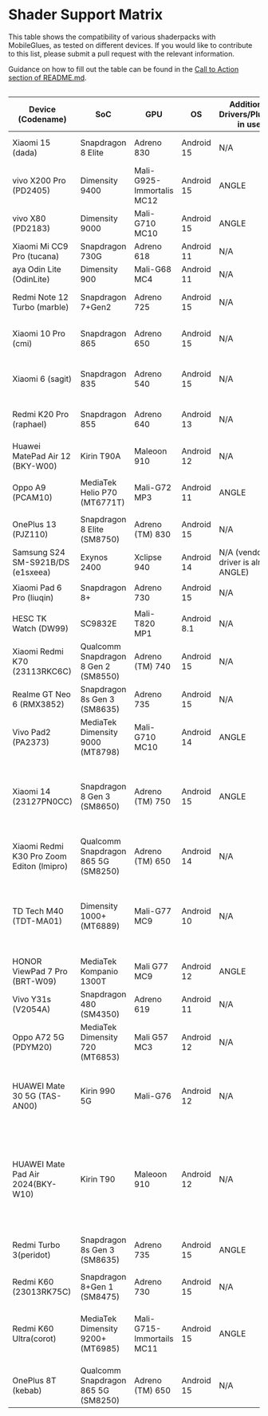 <!-- markdownlint-disable MD033 -->

# Shader Support Matrix

This table shows the compatibility of various shaderpacks with MobileGlues, as tested on different devices. If you would like to contribute to this list, please submit a pull request with the relevant information.

Guidance on how to fill out the table can be found in the [Call to Action section of README.md](https://github.com/Swung0x48/MobileGlues-release/blob/main/README.md#call-to-action).

<div style="overflow-x: auto;">

| **Device (Codename)**                     | **SoC**                              | **GPU**                   | **OS**      | **Additional Drivers/Plugins in use**   | **MobileGlues** | **Minecraft**   | **ShaderLoader**                       | **BSL**                                                       | **Chocapic13 V6 Lite**                                        | **MakeUp-UltraFast**                                          | **Photon**                            | **iterationT**                                 | **SEUS PTGI HRR3**        | **ComplementaryReimaged**                   | **ComplementaryUnbound**                    | **Derivative Main**              | **Lux**                                                       | **BSL Classic**               | **Report**                                                               |
| ----------------------------------------- | ------------------------------------ | ------------------------- | ----------- | --------------------------------------- | --------------- | --------------- | -------------------------------------- | ------------------------------------------------------------- | ------------------------------------------------------------- | ------------------------------------------------------------- | ------------------------------------- | ---------------------------------------------- | ------------------------- | ------------------------------------------- | ------------------------------------------- | -------------------------------- | ------------------------------------------------------------- | ----------------------------- | ------------------------------------------------------------------------ |
| Xiaomi 15 (dada)                          | Snapdragon 8 Elite                   | Adreno 830                | Android 15  | N/A                                     | 1.1.0.1         | 1.20.1          | Iris 1.7.2                             | ✅(8.4, all presets)                                          | ✅                                                            | ✅(9.1c, all presets)                                         | ❌(v1.1)                              | ✅(3.2.0, all presets)                         | ✅<sup>\*</sup>           | ?                                           | ?                                           | ?                                | ?                                                             | ?                             | [dada.md](./DeviceReports/dada.md)                                       |
| vivo X200 Pro (PD2405)                    | Dimensity 9400                       | Mali-G925-Immortalis MC12 | Android 15  | ANGLE                                   | 1.1.0.1         | 1.20.1          | Iris 1.7.5                             | ✅(8.4)                                                       | ?                                                             | ?                                                             | ?                                     | ?                                              | ?                         | ?                                           | ?                                           | ?                                | ?                                                             | ?                             | [PD2405.md](./DeviceReports/PD2405.md)                                   |
| vivo X80 (PD2183)                         | Dimensity 9000                       | Mali-G710 MC10            | Android 15  | ANGLE                                   | 1.1.0.1         | 1.20.1          | Iris 1.7.5                             | ✅(8.4)                                                       | ✅                                                            | ✅(9.1c, all presets)                                         | ❌                                    | ✅(3.2.0, all presets)                         | ✅                        | ✅                                          | ✅                                          |                                  | ?                                                             | ?                             | [PD2183.md](./DeviceReports/PD2183.md)                                   |
| Xiaomi Mi CC9 Pro (tucana)                | Snapdragon 730G                      | Adreno 618                | Android 11  | N/A                                     | 1.1.0.1         | 1.21.4          | Iris 1.8.5                             | ✅(8.4)                                                       | ?                                                             | ?                                                             | ?                                     | ?                                              | ?                         | ?                                           | ?                                           | ?                                | ?                                                             | ?                             | [tucana.md](./DeviceReports/tucana.md)                                   |
| aya Odin Lite (OdinLite)                  | Dimensity 900                        | Mali-G68 MC4              | Android 11  | N/A                                     | 1.1.0.1         | 1.21.1          | Iris 1.8.8                             | ✅(8.4.02.1, all presets)                                     | ?                                                             | ?                                                             | ?                                     | ?                                              | ?                         | ?                                           | ?                                           | ?                                | ?                                                             | ?                             | [OdinLite.md](./DeviceReports/OdinLite.md)                               |
| Redmi Note 12 Turbo (marble)              | Snapdragon 7+Gen2                    | Adreno 725                | Android 15  | N/A                                     | 1.1.1           | 1.21.1          | Iris 1.8.8                             | ✅(8.4.02.2, all presets)                                     | ✅                                                            | ✅(9.1c, all presets)                                         | ✅(v1.1, all presets)                 | ✅(3.2.0, all presets)                         | ✅<sup>\*</sup>           | ✅(r5.4, High)                              | ✅(r5.4, High)                              | ✅(2.0.1, d24.4.14, all presets) | ✅(v1.1_patch2, all presets)                                  | ✅(8.4.02.2, all presets)     | [marble.md](./DeviceReports/marble.md)                                   |
| Xiaomi 10 Pro (cmi)                       | Snapdragon 865                       | Adreno 650                | Android 15  | N/A                                     | 1.1.0.1         | 1.20.1          | Iris 1.7.6                             | ✅(8.4,all presets)                                           | ?                                                             | ?                                                             | \*️⃣(v1.1,闪烁奇怪色块)                | ✅(3.2.0)                                      | ?                         | ?                                           | ?                                           | ?                                | ?                                                             | ?                             | [cmi.md](./DeviceReports/cmi.md)                                         |
| Xiaomi 6 (sagit)                          | Snapdragon 835                       | Adreno 540                | Android 15  | N/A                                     | 1.1.1           | 1.21.1          | Iris 1.8.8                             | ✅(8.4.02.2)                                                  | ✅                                                            | ✅(9.1c, all presets)                                         | \*️⃣(v1.1, 云渲染错误)                 | ✅(3.2.0, all presets)                         | ❌                        | ❌(r5.4)                                    | ❌(r5.4)                                    | ✅(2.0.1, d24.4.14, all presets) | ✅(v1.1-patch2, all presets)                                  | ✅(8.4.02.2, all presets)     | [sagit.md](./DeviceReports/sagit.md)                                     |
| Redmi K20 Pro (raphael)                   | Snapdragon 855                       | Adreno 640                | Android 13  | N/A                                     | 1.1.0.1         | 1.20.1          | Iris 1.7.6                             | ✅(8.4,all presets)                                           | ?                                                             | ?                                                             | \*️⃣(v1.1,闪烁奇怪色块)                | ✅(3.2.0)                                      | ?                         | ?                                           | ?                                           | ?                                | ?                                                             | ?                             | [raphael.md](./DeviceReports/raphael.md)                                 |
| Huawei MatePad Air 12 (BKY-W00)           | Kirin T90A                           | Maleoon 910               | Android 12  | N/A                                     | 1.1.0.1         | 1.21.1          | optifine HD_U_J1                       | ✅(8.4,all presets)                                           | ✅                                                            | ?                                                             | \*️⃣(v1.1,黑)                          | \*️⃣(3.2.0,黑)                                  | ?                         | ?                                           | ?                                           | ?                                | ?                                                             | ?                             | [BKY-W00.md](./DeviceReports/BKY-W00.md)                                 |
| Oppo A9 (PCAM10)                          | MediaTek Helio P70 (MT6771T)         | Mali-G72 MP3              | Android 11  | ANGLE                                   | 1.1.0.1         | 1.21.4          | Iris 1.8.8                             | ✅(8.4.02.2, all presets)                                     | \*️⃣(V6 Lite, all presets)                                     | ✅(9.1c, high)                                                | \*️⃣(v1.1,黑色色块闪烁)                | \*️⃣(3.2.0, 黑屏)                               | ❌<sup>\*</sup>           | ✅(r5.4, High)                              | ✅(r5.4, High)                              | ❌                               | ?                                                             | ?                             | [PCAM10.md](./DeviceReports/PCAM10.md)                                   |
| OnePlus 13 (PJZ110)                       | Snapdragon 8 Elite (SM8750)          | Adreno (TM) 830           | Android 15  | N/A                                     | 1.1.0.1         | 1.21.4          | Iris 1.8.8                             | ✅(8.4.02.2, all presets)                                     | ✅(V6 Lite, all presets)                                      | ✅(9.1c, high)                                                | ✅(v1.1)                              | ✅(3.2.0)                                      | ✅<sup>\*</sup>           | ?                                           | ?                                           | ?                                | ?                                                             | ?                             | [PJZ110.md](./DeviceReports/PJZ110.md)                                   |
| Samsung S24 SM-S921B/DS (e1sxeea)         | Exynos 2400                          | Xclipse 940               | Android 14  | N/A (vendor ES driver is already ANGLE) | 1.1.0.1         | 1.21.4          | Fabric 0.16.10                         | ✅(8.4.01.2, all presets)                                     | ✅(V6 Lite, all presets)                                      | ✅(9.1c, all presets)                                         | ✅(v1.1)                              | ✅(3.2.0, all presets)                         | ✅<sup>\*</sup>           | \*️⃣(r5.4, won't load 'very high', below OK) | \*️⃣(r5.4, won't load 'very high', below OK) | ✅(d24.4.14, all presets)        | ?                                                             | ?                             | [e1sxeea.md](./DeviceReports/e1sxeea.md)                                 |
| Xiaomi Pad 6 Pro (liuqin)                 | Snapdragon 8+                        | Adreno 730                | Android 15  | N/A                                     | 1.1.0.1         | 1.20.1          | Iris 1.7.6                             | ✅(8.4,all presets)                                           | ?                                                             | ?                                                             | ✅(v1.1,all presets)                  | \*️⃣(3.2.0, 水体异常)                           | ?                         | ?                                           | \*️⃣(r5.4, 方块不渲染)                       | ?                                | ?                                                             | ?                             | [liuqin.md](./DeviceReports/liuqin.md)                                   |
| HESC TK Watch (DW99)                      | SC9832E                              | Mali-T820 MP1             | Android 8.1 | N/A                                     | 1.1.0.1         | 1.20.1          | Iris 1.7.6                             | \*️⃣(8.4,无法渲染方块)                                         | ?                                                             | ?                                                             | ?                                     | ?                                              | ?                         | ?                                           | ?                                           | ?                                | ?                                                             | ?                             | [DW99.md](./DeviceReports/DW99.md)                                       |
| Xiaomi Redmi K70 (23113RKC6C)             | Qualcomm Snapdragon 8 Gen 2 (SM8550) | Adreno (TM) 740           | Android 15  | N/A                                     | 1.1.0.1         | 1.20.1          | iris 1.7.6                             | ✅(8.4.01.2)                                                  | ✅(V9 High)                                                   | ✅(9.1c)                                                      | ✅(v1.1)                              | ✅(3.2.0)                                      | ❌                        | \*️⃣(r5.4,无任何效果)                        | \*️⃣(r5.4,无任何效果)                        | \*️⃣(d24.4.14, 无任何效果)        | ?                                                             | ?                             | [23113RKC6C.md](./DeviceReports/23113RKC6C.md)                           |
| Realme GT Neo 6 (RMX3852)                 | Snapdragon 8s Gen 3 (SM8635)         | Adreno 735                | Android 15  | N/A                                     | 1.1.0.1         | 1.21.4          | Iris 1.8.8                             | ✅(8.4.01.2)                                                  | ✅(V6 Lite)                                                   | ✅(9.1c)                                                      | ✅(v1.1)                              | ✅(3.2.0)                                      | ?                         | ✅(r5.4)                                    | ✅(r5.4)                                    | ✅(d24.4.14)                     | ?                                                             | ?                             | [RMX3852.md](./DeviceReports/RMX3852.md)                                 |
| Vivo Pad2 (PA2373)                        | MediaTek Dimensity 9000 (MT8798)     | Mali-G710 MC10            | Android 14  | ANGLE                                   | 1.1.0.1         | 1.21.4          | Iris 1.8.8                             | ✅(8.4.02.2, all presets)                                     | ?                                                             | ✅(9.1c, all presets)                                         | ?                                     | ?                                              | ?                         | ?                                           | ?                                           | ?                                | ?                                                             | ?                             | [PA2373.md](./DeviceReports/PA2373.md)                                   |
| Xiaomi 14 (23127PN0CC)                    | Snapdragon 8 Gen 3 (SM8650)          | Adreno (TM) 750           | Android 15  | ANGLE                                   | 1.1.0.1         | 1.21.4          | Iris 1.8.3                             | ✅(8.4, all presets)                                          | ✅(V9 Ultra)                                                  | ✅(9.1c, all presets)                                         | ✅(v1.1)                              | ✅(3.2.0, all presets)                         | \*️⃣（水反部分色彩有问题） | ?                                           | ✅(r5.4, High)                              | \*️⃣（v2.0.1，无效果）            | ?                                                             | ?                             | [23127PN0CC.md](./DeviceReports/23127PN0CC.md)                           |
| Xiaomi Redmi K30 Pro Zoom Editon (lmipro) | Qualcomm Snapdragon 865 5G (SM8250)  | Adreno (TM) 650           | Android 14  | N/A                                     | 1.1.0.1         | 1.21.3          | Iris 1.8.1                             | ?                                                             | ?                                                             | ✅(9.1c, all presets)                                         | ?                                     | ?                                              | ?                         | ?                                           | ?                                           | ?                                | ?                                                             | ?                             | [lmipro.md](./DeviceReports/lmipro.md)                                   |
| TD Tech M40 (TDT-MA01)                    | Dimensity 1000+ (MT6889)             | Mali-G77 MC9              | Android 10  | N/A                                     | 1.1.0.1         | 1.21.4          | Iris 1.8.8                             | ✅(8.4.01.2)                                                  | ✅(V6 Lite)                                                   | ✅(9.1c)                                                      | \*️⃣(v1.1，天空渲染错误)               | \*️⃣(3.2.0，除了水面波纹，草晃动外没有任何效果) | ?                         | ❌(r5.4)                                    | ❌(r5.4)                                    | ?                                | ?                                                             | ?                             | [TDT-MA01.md](./DeviceReports/TDT-MA01.md)                               |
| HONOR ViewPad 7 Pro (BRT-W09)             | MediaTek Kompanio 1300T              | Mali G77 MC9              | Android 12  | ANGLE                                   | 1.1.0.1         | 1.21.4          | Iris 1.8.8                             | \*️⃣(8.4.02.2)                                                 | ?                                                             | ✅(9.1c)                                                      | \*️⃣(v1.1)                             | ?                                              | ?                         | ❎(r5.4)                                    | ❎(r5.4)                                    | ?                                | ✅(v1.1)                                                      | ✅(8.4.02.2)                  | [BRT-W09.md](./DeviceReports/BRT-W09.md)                                 |
| Vivo Y31s (V2054A)                        | Snapdragon 480 (SM4350)              | Adreno 619                | Android 11  | N/A                                     | 1.1.0.1         | 1.21.4          | Iris 1.8.8                             | ✅(8.4.01.2)                                                  | ✅(V6 Lite)                                                   | ✅(9.1c)                                                      | ✅(v1.1)                              | ✅(3.2.0)                                      | ?                         | ❌(r5.4)                                    | ❌(r5.4)                                    | ?                                | ?                                                             | ?                             | [V2054A.md](./DeviceReports/V2054A.md)                                   |
| Oppo A72 5G (PDYM20)                      | MediaTek Dimensity 720 (MT6853)      | Mali G57 MC3              | Android 12  | N/A                                     | 1.1.0.1         | 1.20.1          | Iris 1.7.2                             | ✅(8.4, all presets)                                          | ?                                                             | ✅(9.1c,all presets)                                          | ❌(v1.1)                              | ✅(3.2.0, all presets)                         | ?                         | ?                                           | ?                                           | ?                                | ?                                                             | ?                             | [BRT-W09.md](./DeviceReports/BRT-W09.md)                                 |
| HUAWEI Mate 30 5G (TAS-AN00)              | Kirin 990 5G                         | Mali-G76                  | Android 12  | N/A                                     | 1.1.0.1         | 1.21.4          | Iris 1.8.8                             | \*️⃣(8.4.01.2，实体渲染错误)                                   | \*️⃣(V6 Lite，实体渲染错误)                                    | \*️⃣(9.1c，实体渲染错误)                                       | \*️⃣(v1.1，天空渲染错误，实体渲染错误) | \*️⃣(3.2.0，世界渲染错误，实体渲染错误)         | ?                         | ❌(r5.4)                                    | ❌(r5.4)                                    | ?                                | ?                                                             | ?                             | [TAS-AN00.md](./DeviceReports/TAS-AN00.md)                               |
| HUAWEI Mate Pad Air 2024(BKY-W10)         | Kirin T90                            | Maleoon 910               | Android 12  | N/A                                     | 1.1.0.1         | 1.21.4          | Iris 1.8.8                             | \*️⃣(仅渲染原版天空颜色，云层、水面、方块、实体、阴影均不渲染) | \*️⃣(仅渲染原版天空颜色，云层、水面、方块、实体、阴影均不渲染) | \*️⃣(仅渲染原版天空颜色，云层、水面、方块、实体、阴影均不渲染) | ?                                     | ?                                              | ?                         | ?                                           | ?                                           | ?                                | \*️⃣(仅渲染原版天空颜色，云层、水面、方块、实体、阴影均不渲染) | ?                             | [BKY-W10.md](./DeviceReports/BKY-W10.md)                                 |
| Redmi Turbo 3(peridot)                    | Snapdragon 8s Gen 3 (SM8635)         | Adreno 735                | Android 15  | ANGLE                                   | 1.1.0.2         | 1.20.1          | Iris 1.7.5                             | ✅(8.4,all presets)                                           | ?                                                             | ?                                                             | \*️⃣(v1.1,闪烁奇怪色块)                | ✅(3.2.0)                                      | ?                         | ✅(r5.4)                                    | ✅(r5.4)                                    | ?                                | ?                                                             | ?                             | [peridot.md](./DeviceReports/peridot.md)                                 |
| Redmi K60 (23013RK75C)                    | Snapdragon 8+Gen 1 (SM8475)          | Adreno 730                | Android 15  | N/A                                     | 1.1.0.1         | 1.21.1          | Iris 1.8.8                             | ✅ （8.4.02.2）                                               | ✅                                                            | ✅ （9.1c）                                                   | ✅ （v1.1）                           | ✅ （3.2.0）                                   | ？                        | ❌                                          | ❌                                          | ❌                               | ❌                                                            | ✅                            | [RedmiK60-shaders-report.md](./DeviceReports/RedmiK60-shaders-report.md) |
| Redmi K60 Ultra(corot)                    | MediaTek Dimensity 9200+ (MT6985)    | Mali-G715-Immortails MC11 | Android 15  | ANGLE                                   | 1.1.0.2         | 1.21.1          | Iris 1.8.8                             | ✅ （8.4,全预设，无 ANGLE 无水反）                            | ✅                                                            | ✅ （9.1c,全预设）                                            | \*️⃣（v1.1,闪烁奇怪色块）              | ✅ （3.2.0，全预设，无 ANGLE 无天空盒）        | ✅（容易卡到闪退）        | ？                                          | ？                                          | ❌（全预设）                     | ?                                                             | ✅（全预设，无 ANGLE 无水反） | [corot.md](./DeviceReports/corot.md)                                     |
| OnePlus 8T (kebab)                        | Qualcomm Snapdragon 865 5G (SM8250)  | Adreno (TM) 650           | Android 15  | N/A                                     | 1.1.1           | 1.20.1 / 1.21.1 | Forge Oculus 1.8.0 / Fabric Iris 1.8.8 | ?                                                             | ?                                                             | ?                                                             | ?                                     | ?                                              | ?                         | ❌(r5.4, framebuffer error)                 | ❌(r5.4, framebuffer error)                 | ?                                | ?                                                             | ?                             | [kebab.md](./DeviceReports/kebab.md)                                     |

<div>
